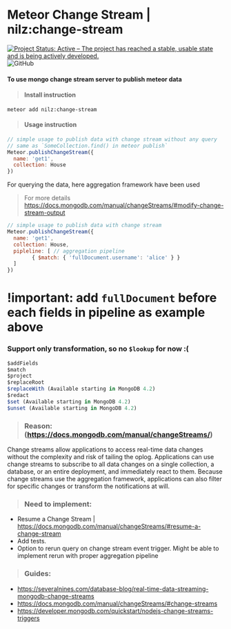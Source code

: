 # Meteor Change Stream | nilz:change-stream

[![Project Status: Active – The project has reached a stable, usable state and is being actively developed.](https://www.repostatus.org/badges/latest/active.svg)](https://www.repostatus.org/#active)
![GitHub](https://img.shields.io/github/license/Meteor-Community-Packages/meteor-collection2)

#### To use mongo change stream server to publish meteor data 

> #### Install instruction
```shell script
meteor add nilz:change-stream
```

> #### Usage instruction
```js
// simple usage to publish data with change stream without any query
// same as `SomeCollection.find() in meteor publish`
Meteor.publishChangeStream({
  name: 'get1',
  collection: House
})
```
For querying the data, here aggregation framework have been used
> For more details https://docs.mongodb.com/manual/changeStreams/#modify-change-stream-output
```js
// simple usage to publish data with change stream
Meteor.publishChangeStream({
  name: 'get1',
  collection: House,
  pipleline: [ // aggregation pipeline
        { $match: { 'fullDocument.username': 'alice' } }
  ]
})
```

# !important: add `fullDocument` before each fields in pipeline as example above

### Support only transformation, so no `$lookup` for now :(
```javascript
$addFields
$match
$project
$replaceRoot
$replaceWith (Available starting in MongoDB 4.2)
$redact
$set (Available starting in MongoDB 4.2)
$unset (Available starting in MongoDB 4.2)
```

> ### Reason: (https://docs.mongodb.com/manual/changeStreams/)
Change streams allow applications to access real-time data changes without the complexity and risk of tailing the oplog. 
Applications can use change streams to subscribe to all data changes on a single collection, a database, or an entire deployment, and immediately react to them. Because change streams use the aggregation framework, applications can also filter for specific changes or transform the notifications at will.





> ### Need to implement:

- Resume a Change Stream | https://docs.mongodb.com/manual/changeStreams/#resume-a-change-stream
- Add tests.
- Option to rerun query on change stream event trigger. Might be able to implement rerun with proper aggregation pipeline

> ### Guides:
- https://severalnines.com/database-blog/real-time-data-streaming-mongodb-change-streams
- https://docs.mongodb.com/manual/changeStreams/#change-streams
- https://developer.mongodb.com/quickstart/nodejs-change-streams-triggers
